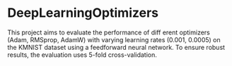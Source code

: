# DeepLearningOptimizers
This project aims to evaluate the performance of diff erent optimizers (Adam, RMSprop, AdamW) with varying learning rates (0.001, 0.0005) on the KMNIST dataset using a feedforward neural network. To ensure robust results, the evaluation uses 5-fold cross-validation.
